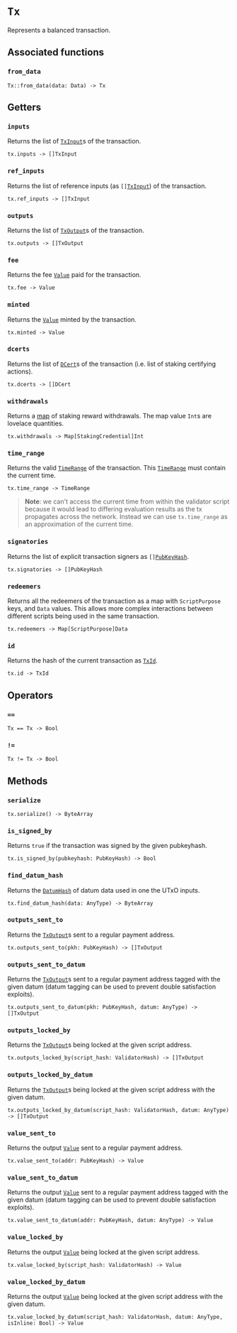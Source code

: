 # `Tx`

Represents a balanced transaction.

## Associated functions

### `from_data`

```helios
Tx::from_data(data: Data) -> Tx
```

## Getters

### `inputs`

Returns the list of [`TxInput`](./txinput.md)s of the transaction.

```helios
tx.inputs -> []TxInput
```

### `ref_inputs`

Returns the list of reference inputs (as `[]`[`TxInput`](./txinput.md)) of the transaction.

```helios
tx.ref_inputs -> []TxInput
```

### `outputs`

Returns the list of [`TxOutput`](./txoutput.md)s of the transaction.

```helios
tx.outputs -> []TxOutput
```

### `fee`

Returns the fee [`Value`](./value.md) paid for the transaction.

```helios
tx.fee -> Value
```

### `minted`

Returns the [`Value`](./value.md) minted by the transaction.

```helios
tx.minted -> Value
```

### `dcerts`

Returns the list of [`DCert`](./dcert.md)s of the transaction (i.e. list of staking certifying actions).

```helios
tx.dcerts -> []DCert
```

### `withdrawals`

Returns a [map](./map.md) of staking reward withdrawals. The map value `Int`s are lovelace quantities.

```helios
tx.withdrawals -> Map[StakingCredential]Int
```

### `time_range`

Returns the valid [`TimeRange`](./timerange.md) of the transaction. This [`TimeRange`](./timerange.md) must contain the current time.

```helios
tx.time_range -> TimeRange
```

> **Note**: we can't access the current time from within the validator script because it would lead to differing evaluation results as the tx propagates across the network. Instead we can use `tx.time_range` as an approximation of the current time.

### `signatories`

Returns the list of explicit transaction signers as `[]`[`PubKeyHash`](./pubkeyhash.md).

```helios
tx.signatories -> []PubKeyHash
```

### `redeemers`

Returns all the redeemers of the transaction as a map with `ScriptPurpose` keys, and `Data` values. This allows more complex interactions between different scripts being used in the same transaction.

```helios
tx.redeemers -> Map[ScriptPurpose]Data
```

### `id`

Returns the hash of the current transaction as [`TxId`](./txid.md).

```helios
tx.id -> TxId
```

## Operators

### `==`

```helios
Tx == Tx -> Bool
```

### `!=`

```helios
Tx != Tx -> Bool
```

## Methods

### `serialize`

```helios
tx.serialize() -> ByteArray
```

### `is_signed_by`

Returns `true` if the transaction was signed by the given pubkeyhash.

```helios
tx.is_signed_by(pubkeyhash: PubKeyHash) -> Bool
```

### `find_datum_hash`

Returns the [`DatumHash`](./datumhash.md) of datum data used in one the UTxO inputs.

```helios
tx.find_datum_hash(data: AnyType) -> ByteArray
```

### `outputs_sent_to`

Returns the [`TxOutput`](./txoutput.md)s sent to a regular payment address.

```helios
tx.outputs_sent_to(pkh: PubKeyHash) -> []TxOutput
```

### `outputs_sent_to_datum`

Returns the [`TxOutput`](./txoutput.md)s sent to a regular payment address tagged with the given datum (datum tagging can be used to prevent double satisfaction exploits).

```helios
tx.outputs_sent_to_datum(pkh: PubKeyHash, datum: AnyType) -> []TxOutput
```

### `outputs_locked_by`

Returns the [`TxOutput`](./txoutput.md)s being locked at the given script address.

```helios
tx.outputs_locked_by(script_hash: ValidatorHash) -> []TxOutput
```

### `outputs_locked_by_datum`

Returns the [`TxOutput`](./txoutput.md)s being locked at the given script address with the given datum.

```helios
tx.outputs_locked_by_datum(script_hash: ValidatorHash, datum: AnyType) -> []TxOutput
```

### `value_sent_to`

Returns the output [`Value`](./value.md) sent to a regular payment address.

```helios
tx.value_sent_to(addr: PubKeyHash) -> Value
```

### `value_sent_to_datum`

Returns the output [`Value`](./value.md) sent to a regular payment address tagged with the given datum (datum tagging can be used to prevent double satisfaction exploits).

```helios
tx.value_sent_to_datum(addr: PubKeyHash, datum: AnyType) -> Value
```

### `value_locked_by`

Returns the output [`Value`](./value.md) being locked at the given script address.

```helios
tx.value_locked_by(script_hash: ValidatorHash) -> Value
```

### `value_locked_by_datum`

Returns the output [`Value`](./value.md) being locked at the given script address with the given datum.

```helios
tx.value_locked_by_datum(script_hash: ValidatorHash, datum: AnyType, isInline: Bool) -> Value
```
